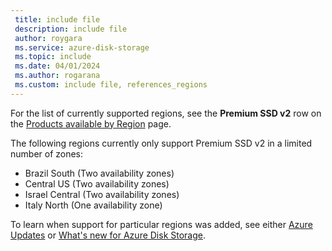 ```yaml
---
 title: include file
 description: include file
 author: roygara
 ms.service: azure-disk-storage
 ms.topic: include
 ms.date: 04/01/2024
 ms.author: rogarana
 ms.custom: include file, references_regions
---
```

For the list of currently supported regions, see the **Premium SSD v2** row on the [Products available by Region](https://azure.microsoft.com/explore/global-infrastructure/products-by-region/?products=storage) page.

The following regions currently only support Premium SSD v2 in a limited number of zones:
- Brazil South (Two availability zones)
- Central US (Two availability zones)
- Israel Central (Two availability zones)
- Italy North (One availability zone) 

To learn when support for particular regions was added, see either [Azure Updates](https://azure.microsoft.com/updates/?query=disk%20storage) or [What's new for Azure Disk Storage](../articles/virtual-machines/disks-whats-new.md).
